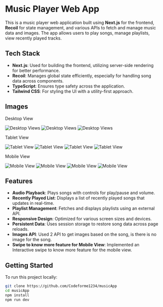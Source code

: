 # Music Player Web App

This is a music player web application built using **Next.js** for the frontend, **Recoil** for state management, and various APIs to fetch and manage music data and images. The app allows users to play songs, manage playlists, view recently played tracks.

## Tech Stack

- **Next.js**: Used for building the frontend, utilizing server-side rendering for better performance.
- **Recoil**: Manages global state efficiently, especially for handling song data across components.
- **TypeScript**: Ensures type safety across the application.
- **Tailwind CSS**: For styling the UI with a utility-first approach.

## Images

Desktop View

![Desktop Views](./src/public/Readme/D1.png)
![Desktop Views](./src/public/Readme/D2.png)
![Desktop Views](./src/public/Readme/D3.png)

Tablet View

![Tablet View](./src/public/Readme/P1.png)
![Tablet View](./src/public/Readme/P2.png)
![Tablet View](./src/public/Readme/P3.png)
![Tablet View](./src/public/Readme/P4.png)

Mobile View

![Mobile View](./src/public/Readme/M1.png)
![Mobile View](./src/public/Readme/M2.png)
![Mobile View](./src/public/Readme/M3.png)
![Mobile View](./src/public/Readme/M4.png)

## Features

- **Audio Playback**: Plays songs with controls for play/pause and volume.
- **Recently Played List**: Displays a list of recently played songs that updates in real-time.
- **Playlist Management**: Fetches and displays playlists using an external API.
- **Responsive Design**: Optimized for various screen sizes and devices.
- **Persistent Data**: Uses session storage to restore song data across page reloads.
- **Images API**: Used 2 API to get images based on the song, is there is no image for the song.
- **Swipe to know more feature for Mobile View**: Implemented an Interactive swipe to know more feature for the mobile view.

## Getting Started

To run this project locally:

```bash
git clone https://github.com/Codeforme1234/musicApp
cd musicApp
npm install
npm run dev

